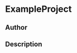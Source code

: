 # ExampleProject

## Author

<!-- Insert Your Name Here -->

## Description

<!-- Describe your example here -->
